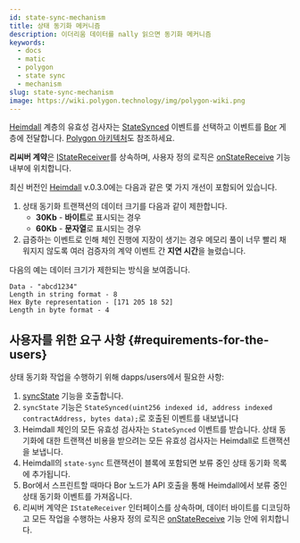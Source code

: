 ```yaml
---
id: state-sync-mechanism
title: 상태 동기화 메커니즘
description: 이더리움 데이터를 nally 읽으면 동기화 메커니즘
keywords:
  - docs
  - matic
  - polygon
  - state sync
  - mechanism
slug: state-sync-mechanism
image: https://wiki.polygon.technology/img/polygon-wiki.png
---
```


[Heimdall](/docs/maintain/glossary.md#heimdall) 계층의 유효성 검사자는 [StateSynced](https://github.com/maticnetwork/contracts/blob/a4c26d59ca6e842af2b8d2265be1da15189e29a4/contracts/root/stateSyncer/StateSender.sol#L24) 이벤트를 선택하고 이벤트를 [Bor](/docs/maintain/glossary.md#bor) 게층에 전달합니다. [Polygon 아키텍처](/docs/pos/polygon-architecture)도 참조하세요.

**리씨버 계약**은 [IStateReceiver](https://github.com/maticnetwork/genesis-contracts/blob/master/contracts/IStateReceiver.sol)를 상속하며, 사용자 정의 로직은 [onStateReceive](https://github.com/maticnetwork/genesis-contracts/blob/05556cfd91a6879a8190a6828428f50e4912ee1a/contracts/IStateReceiver.sol#L5) 기능 내부에 위치합니다.

최신 버전인 [Heimdall](https://github.com/maticnetwork/heimdall/releases/tag/v0.3.0) v.0.3.0에는 다음과 같은 몇 가지 개선이 포함되어 있습니다.
1. 상태 동기화 트랜잭션의 데이터 크기를 다음과 같이 제한합니다.
    * **30Kb** - **바이트**로 표시되는 경우
    * **60Kb** - **문자열**로 표시되는 경우
2. 급증하는 이벤트로 인해 체인 진행에 지장이 생기는 경우 메모리 풀이 너무 빨리 채워지지 않도록 여러 검증자의 계약 이벤트 간 **지연 시간**을 늘렸습니다.

다음의 예는 데이터 크기가 제한되는 방식을 보여줍니다.

```
Data - "abcd1234"
Length in string format - 8
Hex Byte representation - [171 205 18 52]
Length in byte format - 4
```

## 사용자를 위한 요구 사항 {#requirements-for-the-users}

상태 동기화 작업을 수행하기 위해 dapps/users에서 필요한 사항:

1. [syncState](https://github.com/maticnetwork/contracts/blob/19163ddecf91db17333859ae72dd73c91bee6191/contracts/root/stateSyncer/StateSender.sol#L33) 기능을 호출합니다.
2. `syncState` 기능은 `StateSynced(uint256 indexed id, address indexed contractAddress, bytes data);`로 호출된 이벤트를 내보냅니다
3. Heimdall 체인의 모든 유효성 검사자는 `StateSynced` 이벤트를 받습니다. 상태 동기화에 대한 트랜잭션 비용을 받으려는 모든 유효성 검사자는 Heimdall로 트랜잭션을 보냅니다.
4. Heimdall의 `state-sync` 트랜잭션이 블록에 포함되면 보류 중인 상태 동기화 목록에 추가됩니다.
5. Bor에서 스프린트할 때마다 Bor 노드가 API 호출을 통해 Heimdall에서 보류 중인 상태 동기화 이벤트를 가져옵니다.
6. 리씨버 계약은 `IStateReceiver` 인터페이스를 상속하며, 데이터 바이트를 디코딩하고 모든 작업을 수행하는 사용자 정의 로직은 [onStateReceive](https://github.com/maticnetwork/genesis-contracts/blob/master/contracts/IStateReceiver.sol) 기능 안에 위치합니다.

